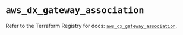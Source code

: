 # `aws_dx_gateway_association`

Refer to the Terraform Registry for docs: [`aws_dx_gateway_association`](https://registry.terraform.io/providers/hashicorp/aws/6.5.0/docs/resources/dx_gateway_association).
